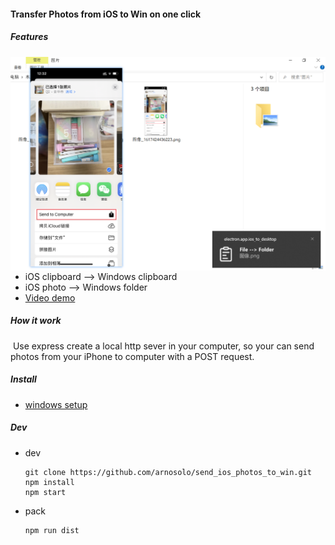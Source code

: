 #### Transfer Photos from iOS to Win on one click

##### Features

<img src="README.assets/Snipaste_2021-04-03_18-13-04.png" alt="Snipaste_2021-04-03_18-13-04" style="zoom: 67%; float:left" />

* iOS clipboard  -->  Windows clipboard
* iOS photo --> Windows folder
* [Video demo](https://youtu.be/UPjAv-dKj6A)



##### How it work

​	Use express create a local http sever in your computer, so your can send photos from your iPhone to computer with a POST request.



##### Install

* [windows setup](https://github.com/arnosolo/send_ios_photos_to_win/releases)



##### Dev

* dev

  ```shell
  git clone https://github.com/arnosolo/send_ios_photos_to_win.git
  npm install
  npm start
  ```

* pack

  ```shell
  npm run dist
  ```


